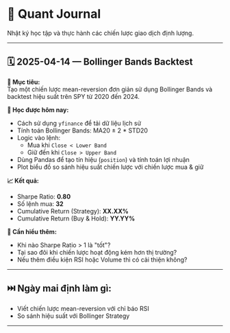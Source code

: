 # 📓 Quant Journal

Nhật ký học tập và thực hành các chiến lược giao dịch định lượng.

---

## 🗓️ 2025-04-14 — Bollinger Bands Backtest

**🎯 Mục tiêu:**  
Tạo một chiến lược mean-reversion đơn giản sử dụng Bollinger Bands và backtest hiệu suất trên SPY từ 2020 đến 2024.

**📌 Học được hôm nay:**
- Cách sử dụng `yfinance` để tải dữ liệu lịch sử
- Tính toán Bollinger Bands: MA20 ± 2 * STD20
- Logic vào lệnh:  
  - Mua khi `Close < Lower Band`  
  - Giữ đến khi `Close > Upper Band`
- Dùng Pandas để tạo tín hiệu (`position`) và tính toán lợi nhuận
- Plot biểu đồ so sánh hiệu suất chiến lược với chiến lược mua & giữ

**📈 Kết quả:**
- Sharpe Ratio: **0.80**
- Số lệnh mua: **32**
- Cumulative Return (Strategy): **XX.XX%**
- Cumulative Return (Buy & Hold): **YY.YY%**

**🤔 Cần hiểu thêm:**
- Khi nào Sharpe Ratio > 1 là "tốt"?  
- Tại sao đôi khi chiến lược hoạt động kém hơn thị trường?  
- Nếu thêm điều kiện RSI hoặc Volume thì có cải thiện không?

---

## ⏭️ Ngày mai định làm gì:
- Viết chiến lược mean-reversion với chỉ báo RSI
- So sánh hiệu suất với Bollinger Strategy

---
